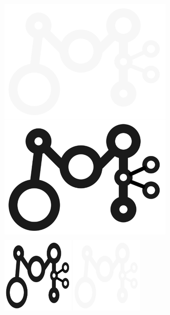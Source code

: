 ![Mofka Logo](docs/_static/MofkaLogo-dark.svg#gh-dark-mode-only)
![Mofka Logo](docs/_static/MofkaLogo-light.svg#gh-light-mode-only)

<img src="docs/_static/MofkaLogo-light.svg#gh-light-mode-only" align="center" height="220" width="210" />
<img src="docs/_static/MofkaLogo-dark.svg#gh-dark-mode-only" align="center" height="220" width="210" />

